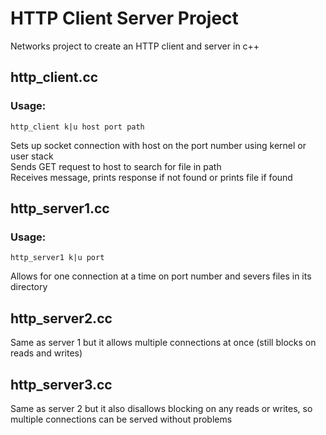 # HTTP Client Server Project
Networks project to create an HTTP client and server in c++

## http_client.cc 
### Usage: 
```
http_client k|u host port path    
```
Sets up socket connection with host on the port number using kernel or user stack     
Sends GET request to host to search for file in path     
Receives message, prints response if not found or prints file if found   

## http_server1.cc     
### Usage:
```
http_server1 k|u port     
```
Allows for one connection at a time on port number and severs files in its directory    

## http_server2.cc   
Same as server 1 but it allows multiple connections at once (still blocks on reads and writes)

## http_server3.cc   
Same as server 2 but it also disallows blocking on any reads or writes, so multiple connections can be served without problems
